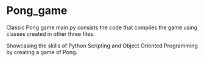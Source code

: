 # Pong_game
Classic Pong game
main.py consists the code that compiles the game using classes created in other three files.

Showcasing the skills of Python Scripting and Object Oriented Programming by creating a game of Pong.
